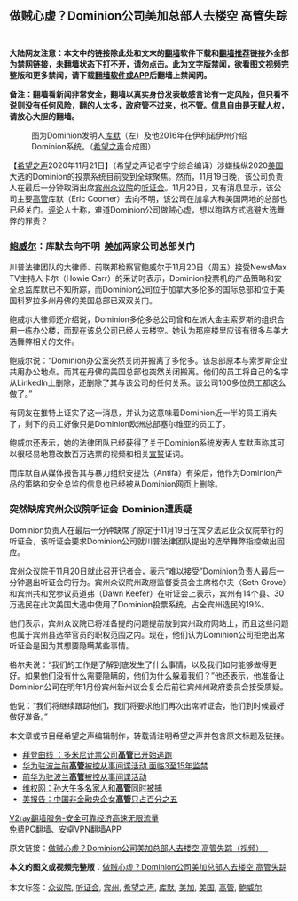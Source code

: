  <h2>做贼心虚？Dominion公司美加总部人去楼空 高管失踪  </h2> <p class="notice"><b>大陆网友注意：本文中的链接除此处和文末的<a href="https://github.com/bannedbook/fanqiang" >翻墙</a>软件下载和<a href="https://github.com/killgcd/justmysocks/blob/master/README.md">翻墙推荐</a>链接外全部为禁网链接，未翻墙状态下打不开，请勿点击。此为文字版禁闻，欲看图文视频完整版和更多禁闻，请下载<a href="https://github.com/bannedbook/fanqiang">翻墙软件或APP</a>后翻墙上禁闻网。</p><p>备注：翻墙看新闻非常安全，翻墙以真实身份发表敏感言论有一定风险，但只看不说则没有任何风险，翻的人太多，政府管不过来，也不管。信息自由是天赋人权，请放心大胆的翻墙。</b></p>  <div class="entry"> <figure><figcaption>图为Dominion发明人<a href="https://www.bannedbook.org/bnews/tag/%E5%BA%93%E9%BB%98/" class="st_tag internal_tag" rel="tag" title="标签 库默 下的日志">库默</a>（左）及他2016年在伊利诺伊州介绍Dominion系统。（<a href="https://www.bannedbook.org/bnews/tag/%e5%b8%8c%e6%9c%9b%e4%b9%8b%e5%a3%b0/" class="st_tag internal_tag" rel="tag" title="标签 希望之声 下的日志">希望之声</a>合成图）</figcaption></figure> <p>【<span class='wp_keywordlink_affiliate'><a href="https://www.soundofhope.org" title="希望之声" target="_blank">希望之声</a></span>2020年11月21日】（希望之声记者宇宁综合编译）涉嫌操纵2020<a href="https://www.bannedbook.org/bnews/tag/%e7%be%8e%e5%9b%bd/" class="st_tag internal_tag" rel="tag" title="标签 美国 下的日志">美国</a>大选的Dominion的投票系统目前受到全球聚焦。然而，11月19日晚，该公司负责人在最后一分钟取消出席<a href="https://www.bannedbook.org/bnews/tag/%E5%AE%BE%E5%B7%9E/" class="st_tag internal_tag" rel="tag" title="标签 宾州 下的日志">宾州</a><a href="https://www.bannedbook.org/bnews/tag/%E4%BC%97%E8%AE%AE%E9%99%A2/" class="st_tag internal_tag" rel="tag" title="标签 众议院 下的日志">众议院</a>的<a href="https://www.bannedbook.org/bnews/tag/%e5%90%ac%e8%af%81%e4%bc%9a/" class="st_tag internal_tag" rel="tag" title="标签 听证会 下的日志">听证会</a>。11月20日，又有消息显示，该公司主要<a href="https://www.bannedbook.org/bnews/tag/%E9%AB%98%E7%AE%A1/" class="st_tag internal_tag" rel="tag" title="标签 高管 下的日志">高管</a>库默（Eric Coomer）去向不明，该公司在加拿大和美国两地的总部也已经关门。<span class='wp_keywordlink_affiliate'><a href="https://www.bannedbook.org/bnews/comments/" title="新闻评论" target="_blank">评论</a></span>人士称，难道Dominion公司做贼心虚，想以跑路方式逃避大选舞弊的罪责？</p> <p></p> <h3><a href="https://www.bannedbook.org/bnews/tag/%e9%b2%8d%e5%a8%81%e5%b0%94/" class="st_tag internal_tag" rel="tag" title="标签 鲍威尔 下的日志">鲍威尔</a>：库默去向不明  <a href="https://www.bannedbook.org/bnews/tag/%E7%BE%8E%E5%8A%A0/" class="st_tag internal_tag" rel="tag" title="标签 美加 下的日志">美加</a>两家公司总部关门</h3> <p>川普法律团队的大律师、前联邦检察官鲍威尔于11月20日（周五）接受NewsMax TV主持人卡尔（Howie Carr）的采访时表示，Dominion投票机的产品策略和安全总监库默已不知所踪，而Dominion公司位于加拿大多伦多的国际总部和位于美国科罗拉多州丹佛的美国总部已双双关门。</p> <p>鲍威尔大律师还介绍说，Dominion多伦多总公司曾和左派大金主索罗斯的组织合用一栋办公楼，而现在该总公司已经人去楼空。她认为那座楼里应该有很多与美大选舞弊相关的文件。 </p>  <p>鲍威尔说：“Dominion办公室突然关闭并搬离了多伦多。该总部原本与索罗斯企业共用办公地点。而其在丹佛的美国总部也突然关闭搬离。他们的员工将自己的名字从Linkedln上删除，还删除了其与该公司的任何关系。该公司100多位员工都这么做了。”</p> <p>有网友在推特上证实了这一消息，并认为这意味着Dominion近一半的员工消失了，剩下的员工好像只是Dominion欧洲总部塞尔维亚的员工了。</p> <p></p> <p>鲍威尔还表示，她的法律团队已经获得了关于Dominion系统发表人库默声称其可以很轻易地篡改数百万选票的视频和相关<span class='wp_keywordlink'><a href="https://www.bannedbook.org/forum5/topic17.html" title="宣誓与预言" target="_blank">宣誓</a></span>证词。 </p>  <p>而库默自从媒体报告其与暴力组织安提法（Antifa）有染后，他作为Dominion产品的策略和安全总监的信息也已经被从Dominion网页上删除。</p> <p></p> <h3>突然缺席宾州众议院听证会  Dominion遭质疑</h3> <p>Dominion负责人在最后一分钟缺席了原定于11月19日在宾夕法尼亚众议院举行的听证会，该听证会要求Dominion公司就川普法律团队提出的选举舞弊指控做出回应。 </p> <p>宾州众议院于11月20日就此召开记者会，表示“难以接受”Dominion负责人最后一分钟退出听证会的行为。宾州众议院州政府监督委员会主席格尔夫（Seth Grove）和宾州共和党参议员道弗（Dawn Keefer）在听证会上表示，宾州有14个县、30万选民在此次美国大选中使用了Dominion投票系统，占全宾州选民的19%。</p>  <p>他们表示，宾州众议院已将准备提的问题提前放到宾州政府网站上，而且这些问题也属于宾州县选举官员的职权范围之内。现在，他们认为Dominion公司拒绝出席听证会是因为其想要隐瞒某些事情。</p> <p>格尔夫说：“我们的工作是了解到底发生了什么事情，以及我们如何能够做得更好。如果他们没有什么需要隐瞒的，他们为什么躲着我们？”他还表示，他准备让Dominion公司在明年1月份宾州新州议会复会后前往宾州州政府委员会接受质疑。</p> <p>他说：“我们将继续跟踪他们，我们将要求他们再次出席听证会，他们到时候最好做好准备。”</p> <p></p>  <p>本文章或节目经希望之声编辑制作，转载请注明希望之声并包含原文标题及链接。</p> <ul class='op-related-articles' title='相关阅读'> <li><a href='https://www.bannedbook.org/bnews/taiwannews/20201120/1434031.html' target='_blank'>拜登曲线 ：多米尼计票公司<b>高管</b>已开始逃跑</a></li> <li><a href='https://www.bannedbook.org/bnews/headline/20201119/1433661.html' target='_blank'>华为驻波兰前<b>高管</b>被控从事间谍活动 面临3至15年监禁</a></li> <li><a href='https://www.bannedbook.org/bnews/headline/20201119/1433419.html' target='_blank'>前华为驻波兰<b>高管</b>被控从事间谍活动</a></li> <li><a href='https://www.bannedbook.org/bnews/ssgc/20201112/1430088.html' target='_blank'>维权网：孙大午多名家人和<b>高管</b>同时被捕</a></li> <li><a href='https://www.bannedbook.org/bnews/headline/20201107/1427121.html' target='_blank'>美报告：中国非金融央企女<b>高管</b>只占百分之五</a></li> </ul> <p class="texttj"> <a href="https://www.bannedbook.org/forum23/topic22702.html" target="_blank">V2ray翻墙服务-安全可靠经济高速无限流量</a><br/> <a href="https://github.com/bannedbook/fanqiang/wiki/%E7%A6%81%E9%97%BB%E7%BD%91%E5%AE%89%E5%8D%93%E7%BF%BB%E5%A2%99%E6%96%B0%E9%97%BBAPP" target="_blank">免费PC翻墙、安卓VPN翻墙APP</a></p><p>原文链接：<a class="src_link"  href="https://www.soundofhope.org/post/445408" target="_blank">做贼心虚？Dominion公司美加总部人去楼空 高管失踪（视频）  </a></p><a name='sharetosocial'></a>       <div><b>本文的图文或视频完整版</b>：<a href='https://www.bannedbook.org/bnews/comments/20201122/1434946.html'>做贼心虚？Dominion公司美加总部人去楼空 高管失踪  </a></div>  </div><!--END ENTRY--> <div class="postfooter"> <div>本文标签：<a href="https://www.bannedbook.org/bnews/tag/%E4%BC%97%E8%AE%AE%E9%99%A2/" rel="tag">众议院</a>, <a href="https://www.bannedbook.org/bnews/tag/%e5%90%ac%e8%af%81%e4%bc%9a/" rel="tag">听证会</a>, <a href="https://www.bannedbook.org/bnews/tag/%E5%AE%BE%E5%B7%9E/" rel="tag">宾州</a>, <a href="https://www.bannedbook.org/bnews/tag/%e5%b8%8c%e6%9c%9b%e4%b9%8b%e5%a3%b0/" rel="tag">希望之声</a>, <a href="https://www.bannedbook.org/bnews/tag/%E5%BA%93%E9%BB%98/" rel="tag">库默</a>, <a href="https://www.bannedbook.org/bnews/tag/%E7%BE%8E%E5%8A%A0/" rel="tag">美加</a>, <a href="https://www.bannedbook.org/bnews/tag/%e7%be%8e%e5%9b%bd/" rel="tag">美国</a>, <a href="https://www.bannedbook.org/bnews/tag/%E9%AB%98%E7%AE%A1/" rel="tag">高管</a>, <a href="https://www.bannedbook.org/bnews/tag/%e9%b2%8d%e5%a8%81%e5%b0%94/" rel="tag">鲍威尔</a></div>  </div><!--END POSTFOOTER--> 